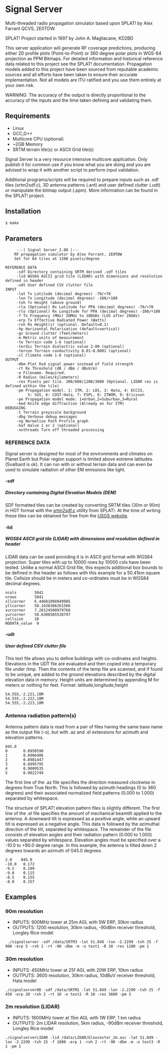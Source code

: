 # Signal Server
Multi-threaded radio propagation simulator based upon SPLAT! by Alex Farrant QCVS, 2E0TDW. 

SPLAT! Project started in 1997 by John A. Magliacane, KD2BD

This server application will generate RF coverage predictions, producing either 2D profile plots (Point-to-Point) or 360 degree polar plots in WGS-84 projection as PPM Bitmaps.
For detailed information and historical reference data related to this project see the SPLAT! documentation. Propagation models added to this project have been sourced from reputable academic sources and all efforts have been taken to ensure their accurate implementation. Not all models are ITU ratified and you use them entirely at your own risk.

WARNING: The accuracy of the output is directly proportional to the accuracy of the inputs and the time taken defining and validating them. 


## Requirements
* Linux
* GCC,G++
* Multicore CPU (optional)
* ~2GB Memory
* SRTM terrain tile(s) or ASCII Grid tile(s)

Signal Server is a very resource intensive multicore application. Only publish it for common use if you know what you are doing and you are advised to wrap it with another script to perform input validation.

Additional programs/scripts will be required to prepare inputs such as .sdf tiles (srtm2sdf.c), 3D antenna patterns (.ant) and user defined clutter (.udt) or manipulate the bitmap output (.ppm). More information can be found in the SPLAT! project.

## Installation
```sh
$ make
```
## Parameters
```
	 ---| Signal Server 2.80 |---
	RF propagation simulator by Alex Farrant, 2E0TDW
	Set for 64 tiles at 1200 pixels/degree

REFERENCE DATA
     -sdf Directory containing SRTM derived .sdf tiles
     -lid WGS84 ASCII grid tile (LIDAR) with dimensions and resolution defined in header
     -udt User defined CSV clutter file
INPUT
     -lat Tx Latitude (decimal degrees) -70/+70
     -lon Tx Longitude (decimal degrees) -180/+180
     -txh Tx Height (above ground)
     -rla (Optional) Rx Latitude for PPA (decimal degrees) -70/+70
     -rlo (Optional) Rx Longitude for PPA (decimal degrees) -180/+180
     -f Tx Frequency (MHz) 20MHz to 100GHz (LOS after 20GHz)
     -erp Tx Effective Radiated Power (Watts)
     -rxh Rx Height(s) (optional. Default=0.1)
     -hp Horizontal Polarisation (default=vertical)
     -gc Ground clutter (feet/meters)
     -m Metric units of measurement
     -te Terrain code 1-6 (optional)
     -terdic Terrain dielectric value 2-80 (optional)
     -tercon Terrain conductivity 0.01-0.0001 (optional)
     -cl Climate code 1-6 (optional)
OUTPUT
     -dbm Plot Rxd signal power instead of field strength
     -rt Rx Threshold (dB / dBm / dBuV/m)
     -o Filename. Required. 
     -R Radius (miles/kilometers)
     -res Pixels per tile. 300/600/1200/3600 (Optional. LIDAR res is defined within the tile)
     -pm Propagation model. 1: ITM, 2: LOS, 3: Hata, 4: ECC33,
     	  5: SUI, 6: COST-Hata, 7: FSPL, 8: ITWOM, 9: Ericsson
     -pe Propagation model mode: 1=Urban,2=Suburban,3=Rural
     -ked Knife edge diffraction (Already on for ITM)
DEBUGGING
     -t Terrain greyscale background
     -dbg Verbose debug messages
     -ng Normalise Path Profile graph
     -haf Halve 1 or 2 (optional)
     -nothreads Turn off threaded processing
```

### REFERENCE DATA
Signal server is designed for most of the environments and climates on Planet Earth but Polar region support is limited above extreme latitudes. (Svalbard is ok).
It can run with or without terrain data and can even be used to simulate radiation of other EM emissions like light.

#### -sdf 
##### Directory containing Digital Elevation Models (DEM)
SDF formatted tiles can be created by converting SRTM tiles (30m or 90m) in HGT format with the [srtm2sdf.c](https://www.google.co.uk/search?q=srtm2sdf.c) utility from SPLAT!. At the time of writing these tiles can be obtained for free from the [USGS website](https://dds.cr.usgs.gov/srtm/).


#### -lid 
##### WGS84 ASCII grid tile (LIDAR) with dimensions and resolution defined in header
LIDAR data can be used providing it is in ASCII grid format with WGS84 projection. Super tiles with up to 10000 rows by 10000 cols  have been tested. Unlike a normal ASCII Grid file, this expects additional box bounds to be defined in the header as follows with this example for a 50.41km square tile. Cellsize should be in meters and co-ordinates must be in WGS84 decimal degrees.
```
ncols        5041
nrows        5041
xllcorner    6.44681098949985
yllcorner    58.1638386261566
xurcorner    7.28124500979768
yurcorner    58.6306585538797
cellsize     10
NODATA_value  0
```

#### -udt 
##### User defined CSV clutter file
This text file allows you to define buildings with co-ordinates and heights.
Elevations in the UDT file are evaluated and then copied into a temporary file under /tmp.  Then the contents of the temp file are scanned, and if found to be unique,
are added to the ground elevations described by the digital elevation data in memory. Height units are determined by appending M for meters or nothing for feet.
Format: latitude,longitude,height
```
54.555,-2.221,10M
54.555,-2.222,10M
54.555,-2.223,10M
```

### Antenna radiation pattern(s)
 Antenna  pattern  data is read from a pair of files having the same base name as the output file (-o), but with  .az  and .el  extensions  for azimuth and elevation patterns.  
```
045.0
0       0.8950590
1       0.8966406
2       0.8981447
3       0.8995795
4       0.9009535
5       0.9022749
```
The  first  line of the .az file specifies the direction measured clockwise in degrees from  True  North.  This is followed by azimuth headings (0 to 360 degrees) and their associated normalized field patterns (0.000 to 1.000) separated by whitespace.

The  structure of SPLAT! elevation pattern files is slightly different. The first line of the .el file specifies the amount of mechanical  beamtilt  applied  to  the  antenna.   A downward tilt is expressed as a positive angle, while an upward tilt is expressed as a negative angle.  This data is followed by the azimuthal direction of the tilt, separated by whitespace.
The remainder of the file consists of elevation angles and their radiation pattern (0.000 to 1.000) values separated by whitespace.  Elevation angles must  be  specified  over  a -10.0  to  +90.0  degree  range.  In  this  example,  the  antenna  is  tilted down 2
degrees towards an azimuth of 045.0 degrees.
```
2.0    045.0
-10.0   0.172
-9.5    0.109
-9.0    0.115
-8.5    0.155
-8.0    0.157
```

## Examples
	
### 90m resolution	
- INPUTS: 900MHz tower at 25m AGL with 5W ERP, 30km radius
- OUTPUTS: 1200 resolution, 30km radius, -90dBm receiver threshold, Longley Rice model
```
 ./signalserver -sdf /data/SRTM3 -lat 51.849 -lon -2.2299 -txh 25 -f 900 -erp 5 -rxh 2 -rt -90 -dbm -m -o test1 -R 30 -res 1200 -pm 1
```
### 30m resolution
- INPUTS: 450MHz tower at 25f AGL with 20W ERP, 10km radius
- OUTPUTS: 3600 resolution, 30km radius, 10dBuV receiver threshold, Hata model
```
./signalserverHD -sdf /data/SRTM1 -lat 51.849 -lon -2.2299 -txh 25 -f 450 -erp 20 -rxh 2 -rt 10 -o test2 -R 10 -res 3600 -pm 3
```

### 2m resolution (LIDAR)
- INPUTS: 1800MHz tower at 15m AGL with 1W ERP, 1 km radius
- OUTPUTS: 2m LIDAR resolution, 5km radius, -90dBm receiver threshold, Longley Rice model
```
./signalserverLIDAR -lid /data/LIDAR/Gloucester_2m.asc -lat 51.849 -lon -2.2299 -txh 15 -f 1800 -erp 1 -rxh 2 -rt -90 -dbm -m -o test3 -R 1 -pm 1
```
